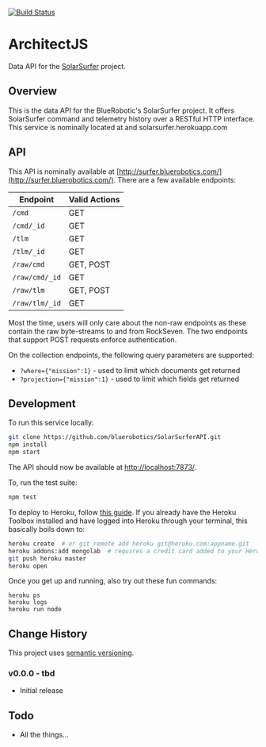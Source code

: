 [![Build Status](https://travis-ci.org/bluerobotics/SolarSurferAPI.svg?branch=master)](https://travis-ci.org/bluerobotics/SolarSurferAPI)

# ArchitectJS

Data API for the [SolarSurfer](http://bluerobotics.com/) project.

## Overview

This is the data API for the BlueRobotic's SolarSurfer project. It offers SolarSurfer command and telemetry history over a RESTful HTTP interface. This service is nominally located at  and solarsurfer.herokuapp.com

## API

This API is nominally available at [http://surfer.bluerobotics.com/](http://surfer.bluerobotics.com/). There are a few available endpoints:

Endpoint | Valid Actions
--- | ---
`/cmd` | GET
`/cmd/_id` | GET
`/tlm` | GET
`/tlm/_id` | GET
`/raw/cmd` | GET, POST
`/raw/cmd/_id` | GET
`/raw/tlm` | GET, POST
`/raw/tlm/_id` | GET

Most the time, users will only care about the non-raw endpoints as these contain the raw byte-streams to and from RockSeven. The two endpoints that support POST requests enforce authentication.

On the collection endpoints, the following query parameters are supported:

* `?where={"mission":1}` - used to limit which documents get returned
* `?projection={"mission":1}` - used to limit which fields get returned

## Development

To run this service locally:

```bash
git clone https://github.com/bluerobotics/SolarSurferAPI.git
npm install
npm start
```

The API should now be available at [http://localhost:7873/](http://localhost:7873/).

To, run the test suite:

```bash
npm test
```

To deploy to Heroku, follow [this guide](https://devcenter.heroku.com/articles/getting-started-with-nodejs). If you already have the Heroku Toolbox installed and have logged into Heroku through your terminal, this basically boils down to:

```bash
heroku create  # or git remote add heroku git@heroku.com:appname.git 
heroku addons:add mongolab  # requires a credit card added to your Heroku account
git push heroku master
heroku open
```

Once you get up and running, also try out these fun commands:

```
heroku ps
heroku logs
heroku run node
```

## Change History

This project uses [semantic versioning](http://semver.org/).

### v0.0.0 - tbd

* Initial release

## Todo

* All the things...

